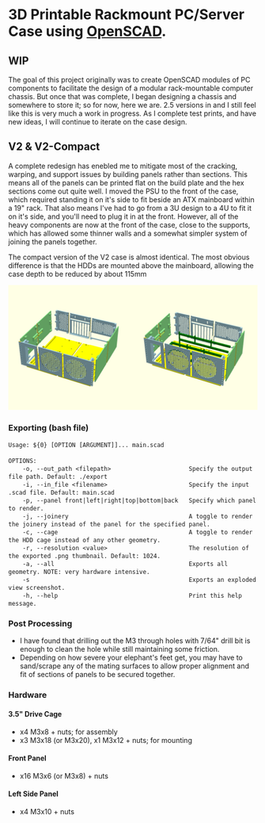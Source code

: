 # 3D Printable Rackmount PC/Server Case using [OpenSCAD](https://openscad.org/).
## WIP
The goal of this project originally was to create OpenSCAD modules of PC components to facilitate the design of a modular rack-mountable computer chassis. But once that was complete, I began designing a chassis and somewhere to store it; so for now, here we are. 2.5 versions in and I still feel like this is very much a work in progress. As I complete test prints, and have new ideas, I will continue to iterate on the case design.

## V2 & V2-Compact
A complete redesign has enebled me to mitigate most of the cracking, warping, and support issues by building panels rather than sections. This means all of the panels can be printed flat on the build plate and the hex sections come out quite well. I moved the PSU to the front of the case, which required standing it on it's side to fit beside an ATX mainboard within a 19" rack. That also means I've had to go from a 3U design to a 4U to fit it on it's side, and you'll need to plug it in at the front. However, all of the heavy components are now at the front of the case, close to the supports, which has allowed some thinner walls and a somewhat simpler system of joining the panels together.

The compact version of the V2 case is almost identical. The most obvious difference is that the HDDs are mounted above the mainboard, allowing the case depth to be reduced by about 115mm

![Chassis Rendering](../printable-pc-case-v2_v2-compact.png "V2 & V2-Compact Rendering")

### Exporting (bash file)
```
Usage: ${0} [OPTION [ARGUMENT]]... main.scad

OPTIONS:
    -o, --out_path <filepath>                      Specify the output file path. Default: ./export
    -i, --in_file <filename>                       Specify the input .scad file. Default: main.scad
    -p, --panel front|left|right|top|bottom|back   Specify which panel to render.
    -j, --joinery                                  A toggle to render the joinery instead of the panel for the specified panel.
    -c, --cage                                     A toggle to render the HDD cage instead of any other geometry.
    -r, --resolution <value>                       The resolution of the exported .png thumbnail. Default: 1024.
    -a, --all                                      Exports all geometry. NOTE: very hardware intensive.
    -s                                             Exports an exploded view screenshot.
    -h, --help                                     Print this help message.
```
### Post Processing
- I have found that drilling out the M3 through holes with 7/64" drill bit is enough to clean the hole while still maintaining some friction.
- Depending on how severe your elephant's feet get, you may have to sand/scrape any of the mating surfaces to allow proper alignment and fit of sections of panels to be secured together.
### Hardware
#### 3.5" Drive Cage
- x4 M3x8 + nuts; for assembly
- x3 M3x18 (or M3x20), x1 M3x12 + nuts; for mounting
#### Front Panel
- x16 M3x6 (or M3x8) + nuts
#### Left Side Panel
- x4 M3x10 + nuts
